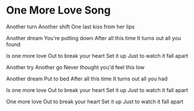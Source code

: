# One More Love Song

Another turn
Another shift
One last kiss from her lips

Another dream
You're putting down
After all this time
It turns out all you found

Is one more love
Out to break your heart
Set it up
Just to watch it fall apart

Another try
Another go
Never thought you'd feel this low

Another dream
Put to bed
After all this time
It turns out all you had

Is one more love
Out to break your heart
Set it up
Just to watch it fall apart

One more love
Out to break your heart
Set it up
Just to watch it fall apart
